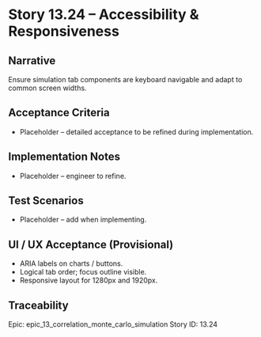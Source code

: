 # Story 13.24 – Accessibility & Responsiveness

## Narrative
Ensure simulation tab components are keyboard navigable and adapt to common screen widths.

## Acceptance Criteria
- Placeholder – detailed acceptance to be refined during implementation.

## Implementation Notes
- Placeholder – engineer to refine.

## Test Scenarios
- Placeholder – add when implementing.

## UI / UX Acceptance (Provisional)
- ARIA labels on charts / buttons.
- Logical tab order; focus outline visible.
- Responsive layout for 1280px and 1920px.

## Traceability
Epic: epic_13_correlation_monte_carlo_simulation
Story ID: 13.24
